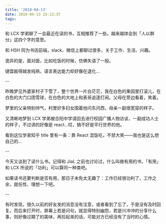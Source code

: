 ```yaml
---
title: '2018-04-13'
date: 2018-04-13 15:13:37
tags:
---
```


和 LCX 学弟聊了一会最近在读的书，互相推荐了一些。越来越体会到「人以群分」这四个字的意思。

和 HSH 同为书店前端，slack、微信上都聊过很多，关于工作、生活、兴趣。

诡异的是，面对面，比如吃饭的时候，仿佛失语了一般。

键盘敲得越发纯熟，语言表达能力却好像在退化...

--

昨晚梦见外婆家村子下雪了，整个世界一片白茫茫，我在白色的果园里打滚儿，在白色的大门口团雪球，在白色的大地上和表哥追逐打闹。父母在旁边看着，笑着。

梦里的父亲特别帅气，村里好多妇女围着他问东问西，母亲一副很宽容的样子。

又清晰地梦到 LCX 学弟被合阳中学请回去进行校园广播人物访谈，一副成功人士的样子，不过讲的好像是 react...哎，搞不好是平行世界的他。

看到这位学弟知乎 title 里有一条：靠 React 混饭吃，不禁大笑——我也是这么想自己的...

--

今天又谈到了读什么书。记得和 JiaL 之前也讨论过，什么叫做有用的书，「有用」和 LCX 所说的「功利」可以算同一种类吧。

如果读书还要判断是否有用，那日子未免太无趣了：工作已经很功利了，工作之余，就任性、理想一下吧。

--

有时发现，很久以前的好友发的消息没有注意，或者看到了忘了，于是没有及时回复。而后来打开时，屏幕上若是问句，就显得特别幽怨，若是兴冲冲的分享什么事，则好像过期了的美味，再捡起来的话，可能对方已经没有了当时的心情。




